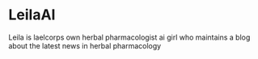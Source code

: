 # LeilaAI
Leila is laelcorps own herbal pharmacologist ai girl who maintains a blog about the latest news in herbal pharmacology
